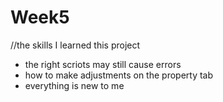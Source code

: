 # Week5

//the skills I learned this project
- the right scriots may still cause errors
- how to make adjustments on the property tab
- everything is new to me